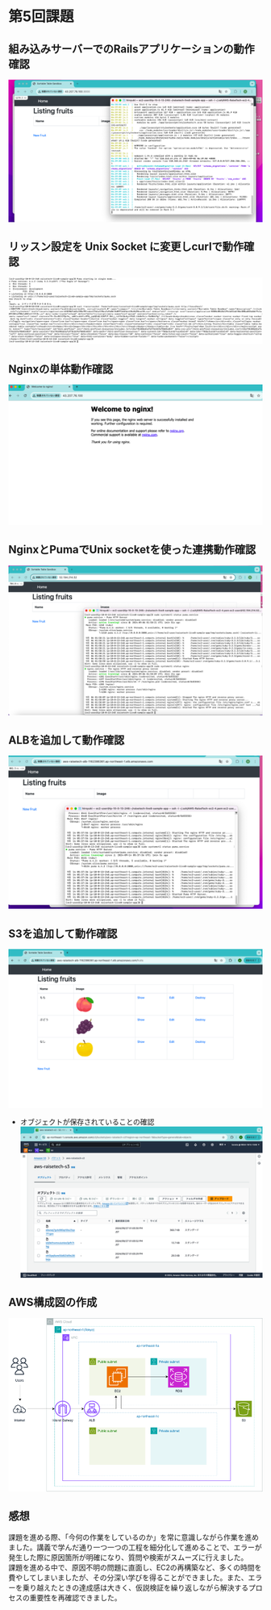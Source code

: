 # 第5回課題
## 組み込みサーバーでのRailsアプリケーションの動作確認
![組み込みサーバーでRails App動作確認](lecture05-img/running_rails_app_on_puma.png)  

## リッスン設定を Unix Socket に変更しcurlで動作確認
![UnixSocketを使ったPumaの動作確認](lecture05-img/puma_on_unix_socket_verify_with_curl.png)  

## Nginxの単体動作確認
![Nginxの単体動作確認](lecture05-img/nginx_standalone.png)  

## NginxとPumaでUnix socketを使った連携動作確認
![NginxとPumaでUnixSocketを使った連携動作確認](lecture05-img/nginx_puma_unix_socket_integration.png)  

## ALBを追加して動作確認
![ALBを追加して動作確認](lecture05-img/alb.png)

## S3を追加して動作確認
![S3を追加して動作確認](lecture05-img/s3.png)
- オブジェクトが保存されていることの確認
![オブジェクトの保存確認](lecture05-img/s3_object_storage.png)

## AWS構成図の作成
![AWS構成図](lecture05-img/aws_achitecture_diagram.png)

## 感想
課題を進める際、「今何の作業をしているのか」を常に意識しながら作業を進めました。講義で学んだ通り一つ一つの工程を細分化して進めることで、エラーが発生した際に原因箇所が明確になり、質問や検索がスムーズに行えました。  
課題を進める中で、原因不明の問題に直面し、EC2の再構築など、多くの時間を費やしてしまいましたが、その分深い学びを得ることができました。また、エラーを乗り越えたときの達成感は大きく、仮説検証を繰り返しながら解決するプロセスの重要性を再確認できました。